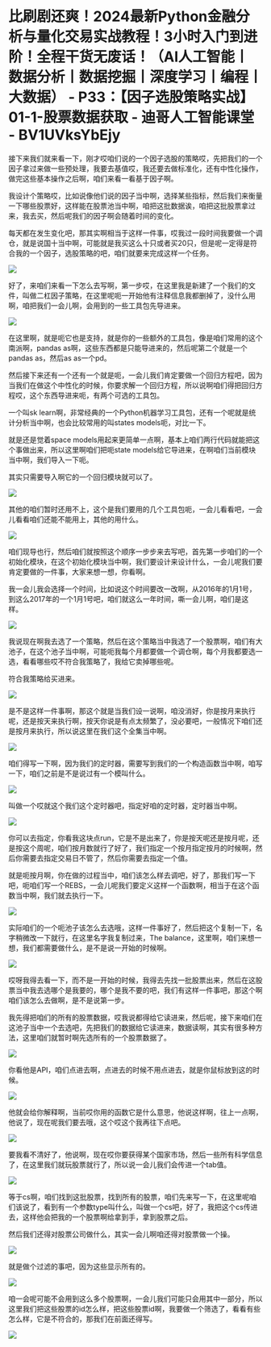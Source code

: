 # 比刷剧还爽！2024最新Python金融分析与量化交易实战教程！3小时入门到进阶！全程干货无废话！（AI人工智能丨数据分析丨数据挖掘丨深度学习丨编程丨大数据） - P33：【因子选股策略实战】01-1-股票数据获取 - 迪哥人工智能课堂 - BV1UVksYbEjy

接下来我们就来看一下，刚才哎咱们说的一个因子选股的策略哎，先把我们的一个因子拿过来做一些预处理，我要去基值哎，我还要去做标准化，还有中性化操作，做完这些基本操作之后啊，咱们来看一看基于因子啊。

我设计个策略哎，比如说像他们说的因子当中啊，选择某些指标，然后我们来衡量一下哪些股票好，这样能在股票池当中啊，咱把这批数据诶，咱把这批股票拿过来，我去买，然后呢我们的因子啊会随着时间的变化。

每天都在发生变化吧，那其实啊相当于这样一件事，哎我过一段时间我要做一个调仓，就是说国十当中啊，可能就是我买这么十只或者买20只，但是呢一定得是符合我的一个因子，选股策略的吧，咱们就要来完成这样一个任务。



![](img/513f111215b7a77c7b9d769f0762cdea_1.png)

好了，来咱们来看一下怎么去写啊，第一步哎，在这里我是新建了一个我们的文件，叫做二杠因子策略，在这里呢呃一开始他有注释信息我都删掉了，没什么用啊，咱把我们一会儿啊，会用到的一些工具包先导进来。



![](img/513f111215b7a77c7b9d769f0762cdea_3.png)

在这里啊，就是呃它也是支持，就是你的一些额外的工具包，像是咱们常用的这个南派啊，pandas as啊，这些东西都是只能导进来的，然后呢第二个就是一个pandas as，然后as as一个pd。

然后接下来还有一个还有一个就是呃，一会儿我们肯定要做一个回归方程吧，因为当我们在做这个中性化的时候，你要求解一个回归方程，所以说啊咱们得把回归方程哎，这个东西导进来呃，有两个可选的工具包。

一个叫sk learn啊，非常经典的一个Python机器学习工具包，还有一个呢就是统计分析当中啊，也会比较常用的叫states models呃，对比一下。

就是还是觉着space models用起来更简单一点啊，基本上咱们两行代码就能把这个事做出来，所以这里啊咱们把呃state models给它导进来，在啊咱们当前模块当中啊，我们导入一下呃。

其实只需要导入啊它的一个回归模块就可以了。

![](img/513f111215b7a77c7b9d769f0762cdea_5.png)

其他的咱们暂时还用不上，这个是我们要用的几个工具包呃，一会儿看看吧，一会儿看看咱们还能不能用上，其他的用什么。



![](img/513f111215b7a77c7b9d769f0762cdea_7.png)

咱们现导也行，然后咱们就按照这个顺序一步步来去写吧，首先第一步咱们的一个初始化模块，在这个初始化模块当中啊，我们要设计来设计什么，一会儿呢我们要肯定要做的一件事，大家来想一想，你看啊。

我一会儿我会选择一个时间，比如说这个时间要改一改啊，从2016年的1月1号，到这么2017年的一个1月1号吧，咱们就这么一年时间，嘶一会儿啊，咱们是这样。



![](img/513f111215b7a77c7b9d769f0762cdea_9.png)

我说现在啊我去选了一个策略，然后在这个策略当中我选了一个股票啊，咱们有大池子，在这个池子当中啊，可能呃我每个月都要做一个调仓啊，每个月我都要选一选，看看哪些哎不符合我策略了，我给它卖掉哪些呢。

符合我策略给买进来。

![](img/513f111215b7a77c7b9d769f0762cdea_11.png)

是不是这样一件事啊，那这个就是当我们设一说啊，咱没消好，你是按月来执行呢，还是按天来执行啊，按天你说是有点太频繁了，没必要吧，一般情况下咱们还是按月来执行，所以说这里在我们这个全集当中啊。



![](img/513f111215b7a77c7b9d769f0762cdea_13.png)

咱们得写一下啊，因为我们的定时器，需要写到我们的一个构造函数当中啊，咱写一下，咱们之前是不是说过有一个模叫什么。



![](img/513f111215b7a77c7b9d769f0762cdea_15.png)

叫做一个哎就这个我们这个定时器吧，指定好咱的定时器，定时器当中啊。

![](img/513f111215b7a77c7b9d769f0762cdea_17.png)

你可以去指定，你看我这块点run，它是不是出来了，你是按天呢还是按月呢，还是按这个周呢，咱们按月数就行了好了，我们指定一个按月指定按月的时候啊，然后你需要去指定交易日不管了，然后你需要去指定一个值。

就是呃按月啊，你在做的过程当中，咱们该怎么样去调吧，好了，那我们写一下吧，呃咱们写一个REBS，一会儿呢我们要定义这样一个函数啊，相当于在这个函数当中啊，我们就去执行一下。



![](img/513f111215b7a77c7b9d769f0762cdea_19.png)

实际咱们的一个呃池子该怎么去选哦，这样一件事好了，然后把这个复制一下，名字稍微改一下就行，在这里名字我复制过来，The balance，这里啊，咱们来想一想，我们都需要做什么，是不是说一开始的时候啊。



![](img/513f111215b7a77c7b9d769f0762cdea_21.png)

哎呀我得去看一下，而不是一开始的时候，我得去先找一批股票出来，然后在这股票当中我去选哪个是我要的，哪个是我不要的吧，我们有这样一件事吧，那这个啊咱们该怎么去做啊，是不是说第一步。

我先得把咱们的所有的股票数据，哎我说都得给它读进来，然后呢，接下来咱们在这池子当中一个去选吧，先把我们的数据给它读进来，数据读啊，其实有很多种方法，这里咱们就暂时啊先选所有的一个股票数据了。



![](img/513f111215b7a77c7b9d769f0762cdea_23.png)

你看他是API，咱们点进去啊，点进去的时候不用点进去，就是你鼠标放到这的时候。

![](img/513f111215b7a77c7b9d769f0762cdea_25.png)

他就会给你解释啊，当前哎你用的函数它是什么意思，他说这样啊，往上一点啊，他说了，现在呢我们要去哦，这个哎这个我再往下点吧。



![](img/513f111215b7a77c7b9d769f0762cdea_27.png)

要我看不清好了，他说啊，现在哎你要获得某个国家市场，然后一些所有科学信息了，在这里我们就玩股票就行了，所以说一会儿我们会传进一个tab值。



![](img/513f111215b7a77c7b9d769f0762cdea_29.png)

等于cs啊，咱们找到这批股票，找到所有的股票，咱们先来写一下，在这里呢咱们该说了，看到有一个参数type叫什么，叫做一个cs吧，好了，我把这个cs传进去，这样他会把我的一个股票啊给拿到手，拿到股票之后。

然后我们还得对股票公司做什么，其实一会儿啊咱还得对股票做一个操。

![](img/513f111215b7a77c7b9d769f0762cdea_31.png)

就是做个过滤的事吧，因为这些显示所有的。

![](img/513f111215b7a77c7b9d769f0762cdea_33.png)

咱一会呢可能不会用到这么多个股票啊，一会儿我们可能只会用其中一部分，所以这里我们把这些股票的id怎么样，把这些股票id啊，我要做一个筛选了，看看有些怎么样，它是不符合的，那我们在前面还得写。



![](img/513f111215b7a77c7b9d769f0762cdea_35.png)